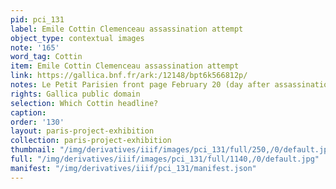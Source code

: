 ```yaml
---
pid: pci_131
label: Emile Cottin Clemenceau assassination attempt
object_type: contextual images
note: '165'
word_tag: Cottin
item: Emile Cottin Clemenceau assassination attempt
link: https://gallica.bnf.fr/ark:/12148/bpt6k566812p/
notes: Le Petit Parisien front page February 20 (day after assassination attempt)
rights: Gallica public domain
selection: Which Cottin headline?
caption: 
order: '130'
layout: paris-project-exhibition
collection: paris-project-exhibition
thumbnail: "/img/derivatives/iiif/images/pci_131/full/250,/0/default.jpg"
full: "/img/derivatives/iiif/images/pci_131/full/1140,/0/default.jpg"
manifest: "/img/derivatives/iiif/pci_131/manifest.json"
---
```

